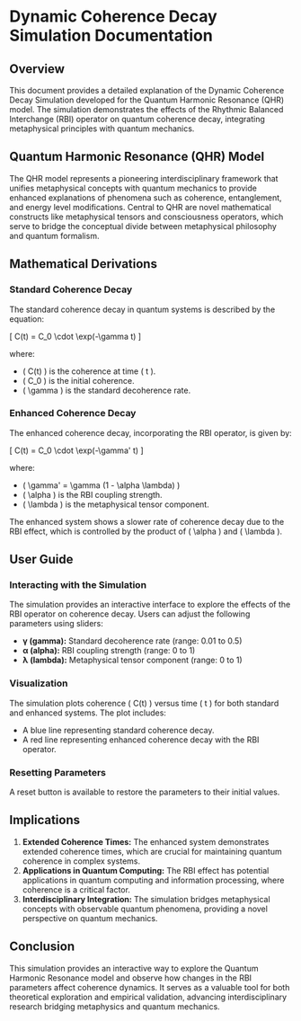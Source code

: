 # Dynamic Coherence Decay Simulation Documentation

## Overview

This document provides a detailed explanation of the Dynamic Coherence Decay Simulation developed for the Quantum Harmonic Resonance (QHR) model. The simulation demonstrates the effects of the Rhythmic Balanced Interchange (RBI) operator on quantum coherence decay, integrating metaphysical principles with quantum mechanics.

## Quantum Harmonic Resonance (QHR) Model

The QHR model represents a pioneering interdisciplinary framework that unifies metaphysical concepts with quantum mechanics to provide enhanced explanations of phenomena such as coherence, entanglement, and energy level modifications. Central to QHR are novel mathematical constructs like metaphysical tensors and consciousness operators, which serve to bridge the conceptual divide between metaphysical philosophy and quantum formalism.

## Mathematical Derivations

### Standard Coherence Decay

The standard coherence decay in quantum systems is described by the equation:

\[ C(t) = C_0 \cdot \exp(-\gamma t) \]

where:
- \( C(t) \) is the coherence at time \( t \).
- \( C_0 \) is the initial coherence.
- \( \gamma \) is the standard decoherence rate.

### Enhanced Coherence Decay

The enhanced coherence decay, incorporating the RBI operator, is given by:

\[ C(t) = C_0 \cdot \exp(-\gamma' t) \]

where:
- \( \gamma' = \gamma (1 - \alpha \lambda) \)
- \( \alpha \) is the RBI coupling strength.
- \( \lambda \) is the metaphysical tensor component.

The enhanced system shows a slower rate of coherence decay due to the RBI effect, which is controlled by the product of \( \alpha \) and \( \lambda \).

## User Guide

### Interacting with the Simulation

The simulation provides an interactive interface to explore the effects of the RBI operator on coherence decay. Users can adjust the following parameters using sliders:

- **γ (gamma):** Standard decoherence rate (range: 0.01 to 0.5)
- **α (alpha):** RBI coupling strength (range: 0 to 1)
- **λ (lambda):** Metaphysical tensor component (range: 0 to 1)

### Visualization

The simulation plots coherence \( C(t) \) versus time \( t \) for both standard and enhanced systems. The plot includes:

- A blue line representing standard coherence decay.
- A red line representing enhanced coherence decay with the RBI operator.

### Resetting Parameters

A reset button is available to restore the parameters to their initial values.

## Implications

1. **Extended Coherence Times:** The enhanced system demonstrates extended coherence times, which are crucial for maintaining quantum coherence in complex systems.
2. **Applications in Quantum Computing:** The RBI effect has potential applications in quantum computing and information processing, where coherence is a critical factor.
3. **Interdisciplinary Integration:** The simulation bridges metaphysical concepts with observable quantum phenomena, providing a novel perspective on quantum mechanics.

## Conclusion

This simulation provides an interactive way to explore the Quantum Harmonic Resonance model and observe how changes in the RBI parameters affect coherence dynamics. It serves as a valuable tool for both theoretical exploration and empirical validation, advancing interdisciplinary research bridging metaphysics and quantum mechanics.
